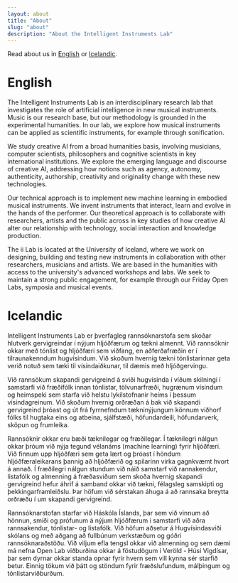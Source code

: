 ```yaml
---
layout: about
title: "About"
slug: "about"
description: "About the Intelligent Instruments Lab"
---
```


<script>
  import CaptionedImageGrid from "../components/Images/CaptionedImageGrid.svelte"

  let rows = [
    "./stock/sophie-textile-5393.jpg",
    "./stock/organolib-6366.jpg",
    "./stock/raflost.jpeg",
    "./stock/science_fair1.jpg",
    "./stock/science_fair2.jpg",
    "./stock/science_fair3.jpg",
    "./stock/sean-5724.jpg",
    "./stock/sean-5732.jpg",
    "./stock/sigga_intern.jpeg"
  ]
  let alts = [
    "Alt","Alt","Alt","Alt","Alt","Alt","Alt","Alt","Alt"
  ]
  let captions = ['','','','','','','','','']
</script>

Read about us in [English](#english) or [Icelandic](#icelandic).

# English 

The Intelligent Instruments Lab is an interdisciplinary research lab that investigates the role of artificial intelligence in new musical instruments. Music is our research base, but our methodology is grounded in the experimental humanities. In our lab, we explore how musical instruments can be applied as scientific instruments, for example through sonification.

We study creative AI from a broad humanities basis, involving musicians, computer scientists, philosophers and cognitive scientists in key international institutions. We explore the emerging language and discourse of creative AI, addressing how notions such as agency, autonomy, authenticity, authorship, creativity and originality change with these new technologies.

Our technical approach is to implement new machine learning in embodied musical instruments. We invent instruments that interact, learn and evolve in the hands of the performer. Our theoretical approach is to collaborate with researchers, artists and the public across in key studies of how creative AI alter our relationship with technology, social interaction and knowledge production.  

The ii Lab is located at the University of Iceland, where we work on designing, building and testing new instruments in collaboration with other researchers, musicians and artists. We are based in the humanities with access to the university's advanced workshops and labs. We seek to maintain a strong public engagement, for example through our Friday Open Labs, symposia and musical events.

<!-- <CaptionedImageRow srcs={row1_srcs} alts={alts} captions={captions}/> -->
<!-- <CaptionedImageRow srcs={row2_srcs} alts={alts} captions={captions}/> -->
<!-- <CaptionedImageRow srcs={row3_srcs} alts={alts} captions={captions}/> -->

<CaptionedImageGrid srcs={rows} alts={alts} captions={captions}/>

# Icelandic

Intelligent Instruments Lab er þverfagleg rannsóknarstofa sem skoðar hlutverk gervigreindar í nýjum hljóðfærum og tækni almennt. Við rannsóknir okkar með tónlist og hljóðfæri sem viðfang, en aðferðafræðin er í tilraunakenndum hugvísindum. Við skoðum hvernig tækni tónlistarinnar geta verið notuð sem tæki til vísindaiðkunar, til dæmis með hljóðgervingu. 

Við rannsökum skapandi gervigreind á sviði hugvísinda í víðum skilningi í samstarfi við fræðifólk innan tónlistar, tölvunarfræði, hugrænum vísindum og heimspeki sem starfa við helstu lykilstofnanir heims í þessum vísindagreinum. Við skoðum hvernig orðræðan á bak við skapandi gervigreind þróast og út frá fyrrnefndum tækninýjungum könnum viðhorf fólks til hugtaka eins og atbeina, sjálfstæði, höfundardeili, höfundarverk, sköpun og frumleika. 

Rannsóknir okkar eru bæði tæknilegar og fræðilegar. Í tæknilegri nálgun okkar þróum við nýja tegund vélanáms (machine learning) fyrir hljóðfæri. Við finnum upp hljóðfæri sem geta lært og þróast í höndum hljóðfæraleikarans þannig að hljóðfærið og spilarinn virka gagnkvæmt hvort á annað. Í fræðilegri nálgun stundum við náið samstarf við rannakendur, listafólk og almenning á fræðasviðum sem skoða hvernig skapandi gervigreind hefur áhrif á samband okkar við tækni, félagsleg samskipti og þekkingarframleiðslu. Þar höfum við sérstakan áhuga á að rannsaka breytta orðræðu í um skapandi gervigreind.

Rannsóknarstofan starfar við Háskóla Íslands, þar sem við vinnum að hönnun, smíði og prófunum á nýjum hljóðfærum í samstarfi við aðra rannsakendur, tónlistar- og listafólk. Við höfum aðsetur á Hugvísindasviði skólans og með aðgang að fullbúnum verkstæðum og góðri rannsóknaraðstöðu. Við viljum efla tengsl okkar við almenning og sem dæmi má nefna Open Lab viðburðina okkar á föstudögum í Veröld - Húsi Vigdísar, þar sem dyrnar okkar standa opnar fyrir hvern sem vill kynna sér starfið betur. Einnig tökum við þátt og stöndum fyrir fræðslufundum, málþingum og tónlistarviðburðum. 
